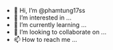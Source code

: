 - 👋 Hi, I’m @phamtung17ss
- 👀 I’m interested in ...
- 🌱 I’m currently learning ...
- 💞️ I’m looking to collaborate on ...
- 📫 How to reach me ...

<!---
phamtung17ss/phamtung17ss is a ✨ special ✨ repository because its `README.md` (this file) appears on your GitHub profile.
You can click the Preview link to take a look at your changes.
--->

